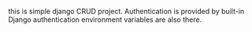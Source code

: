 this is simple django CRUD project.
Authentication is provided by built-in Django authentication
environment variables are also there.
